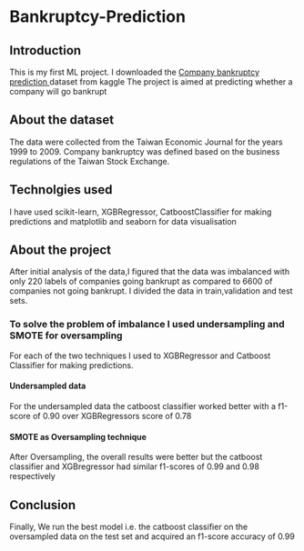 # Bankruptcy-Prediction 

## Introduction
This is my first ML project.
I downloaded the <a href="https://www.kaggle.com/fedesoriano/company-bankruptcy-prediction"> Company bankruptcy prediction </a> dataset from kaggle
The project is aimed at predicting whether a company will go bankrupt

## About the dataset
The data were collected from the Taiwan Economic Journal for the years 1999 to 2009. 
Company bankruptcy was defined based on the business regulations of the Taiwan Stock Exchange.

## Technolgies used
I have used scikit-learn, XGBRegressor, CatboostClassifier for making predictions and matplotlib and seaborn for data visualisation

## About the project
After initial analysis of the data,I figured that the data was imbalanced with only 220 labels of companies going bankrupt as compared to 6600 of companies not going bankrupt.
I divided the data in train,validation and test sets.

### To solve the problem of imbalance I used undersampling and SMOTE for oversampling 
For each of the two techniques I used to XGBRegressor and Catboost Classifier for making predictions.

#### Undersampled data
For the undersampled data the catboost classifier worked better with a f1-score of 0.90 over XGBRegressors score of 0.78

#### SMOTE as Oversampling technique
After Oversampling, the overall results were better but the catboost classifier and XGBregressor had similar f1-scores of 0.99 and 0.98 respectively

## Conclusion
Finally, We run the best model i.e. the catboost classifier on the oversampled data on the test set and acquired an f1-score accuracy of 0.99
